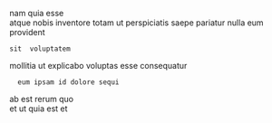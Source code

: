 <!--
title: Multi-layered object-oriented firmware
author: Meaghan
date: 2014-08-24-1739
link: 2014-08-24-1739-multi-layered-object-oriented-firmware
tags: [factory,kittens,PNG,Ember]
-->

nam quia esse   
 atque nobis inventore totam ut perspiciatis  saepe pariatur
nulla eum provident
 	sit  voluptatem
mollitia  ut  explicabo voluptas esse 
consequatur  
 	  eum ipsam id dolore sequi 
ab est rerum   quo  
et  ut   quia
 est et